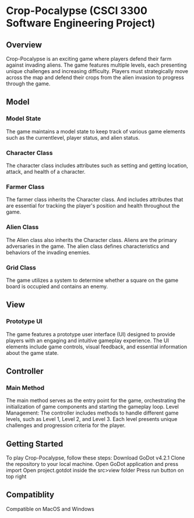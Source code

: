 # Crop-Pocalypse (CSCI 3300 Software Engineering Project)

## Overview

Crop-Pocalypse is an exciting game where players defend their farm against invading aliens. The game features multiple levels, each presenting unique challenges and increasing difficulty. Players must strategically move across the map and defend their crops from the alien invasion to progress through the game.

## Model

### Model State

The game maintains a model state to keep track of various game elements such as the currentlevel, player status, and alien status.

### Character Class

The character class includes attributes such as setting and getting location, attack, and health of a character.

### Farmer Class

The farmer class inherits the Character class. And includes attributes that are essential for tracking the player's position and health throughout the game.

### Alien Class

The Alien class also inherits the Character class. Aliens are the primary adversaries in the game. The alien class defines characteristics and behaviors of the invading enemies.

### Grid Class

The game utilizes a system to determine whether a square on the game board is occupied and contains an enemy.

## View

### Prototype UI

The game features a prototype user interface (UI) designed to provide players with an engaging and intuitive gameplay experience. The UI elements include game controls, visual feedback, and essential information about the game state.

## Controller

### Main Method

The main method serves as the entry point for the game, orchestrating the initialization of game components and starting the gameplay loop.
Level Management: The controller includes methods to handle different game levels, such as Level 1, Level 2, and Level 3. Each level presents unique challenges and progression criteria for the player.

## Getting Started

To play Crop-Pocalypse, follow these steps:
Download GoDot v4.2.1
Clone the repository to your local machine.
Open GoDot application and press import
Open project.gotdot inside the src>view folder
Press run button on top right

## Compatiblity

Compatible on MacOS and Windows
